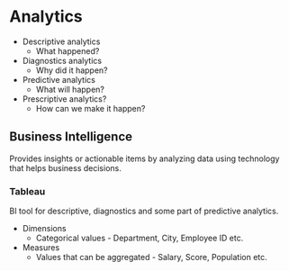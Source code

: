 # Analytics

+ Descriptive analytics
    + What happened?
+ Diagnostics analytics
    + Why did it happen?
+ Predictive analytics
    + What will happen?
+ Prescriptive analytics?
    + How can we make it happen?

## Business Intelligence
Provides insights or actionable items by analyzing data using technology that helps business decisions.

### Tableau
BI tool for descriptive, diagnostics and some part of predictive analytics.
+ Dimensions
    + Categorical values - Department, City, Employee ID etc.
+ Measures
    + Values that can be aggregated - Salary, Score, Population etc.



